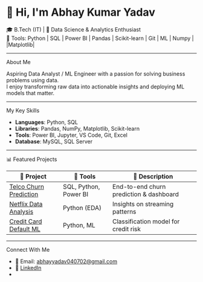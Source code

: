 # 👋 Hi, I'm Abhay Kumar Yadav

🎓 B.Tech (IT) | 🎯 Data Science & Analytics Enthusiast  
🔧 Tools: Python | SQL | Power BI | Pandas | Scikit-learn | Git  | ML | Numpy | |Matplotlib|

---

 About Me

Aspiring Data Analyst / ML Engineer with a passion for solving business problems using data.  
I enjoy transforming raw data into actionable insights and deploying ML models that matter.

---

My Key Skills

- **Languages**: Python, SQL  
- **Libraries**: Pandas, NumPy, Matplotlib, Scikit-learn  
- **Tools**: Power BI, Jupyter, VS Code, Git, Excel  
- **Database**: MySQL, SQL Server

---

📊 Featured Projects

| 🔗 Project | 🔧 Tools | 📄 Description |
|-----------|----------|----------------|
| [Telco Churn Prediction](https://github.com/abhayadav708/telco-churn-prediction) | SQL, Python, Power BI | End-to-end churn prediction & dashboard |
| [Netflix Data Analysis](https://github.com/abhayadav708/Netflix-Data-Analysis) | Python (EDA) | Insights on streaming patterns |
| [Credit Card Default ML](https://github.com/abhayadav708/Credit-Card-Default-Prediction) | Python, ML | Classification model for credit risk |

---

Connect With Me

- 📧 Email: abhayyadav040702@gmail.com  
- 💼 [LinkedIn]([https://linkedin.com/in/your-link-here](https://www.linkedin.com/in/abhay-kumar-yadav?utm_source=share&utm_campaign=share_via&utm_content=profile&utm_medium=android_app))  
- 



